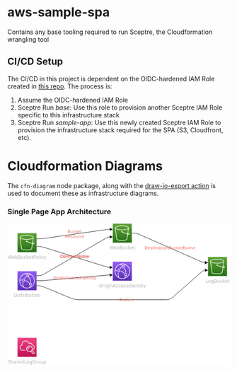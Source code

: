 # aws-sample-spa
Contains any base tooling required to run Sceptre, the Cloudformation wrangling tool

## CI/CD Setup

The CI/CD in this project is dependent on the OIDC-hardened IAM Role created in [this repo](https://github.com/dinie/aws-oidc-gh-actions/). The process is:

1. Assume the OIDC-hardened IAM Role
2. Sceptre Run _base_: Use this role to provision another Sceptre IAM Role specific to this infrastructure stack
3. Sceptre Run _sample-app_: Use this newly created Sceptre IAM Role to provision the infrastructure stack required for the SPA (S3, Cloudfront, etc).

# Cloudformation Diagrams

The `cfn-diagram` node package, along with the [draw-io-export action](https://github.com/marketplace/actions/draw-io-export-action) is used to document these as infrastructure diagrams.

### Single Page App Architecture
![Application VPC Infrastructure Diagram](drawio-assets/export/s3_cloudfront-Diagram.png)

